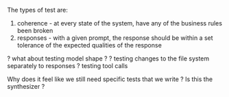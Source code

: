 The types of test are:

1. coherence - at every state of the system, have any of the business rules been broken
2. responses - with a given prompt, the response should be within a set
   tolerance of the expected qualities of the response

? what about testing model shape ?
? testing changes to the file system separately to responses
? testing tool calls

Why does it feel like we still need specific tests that we write ? Is this the
synthesizer ?
